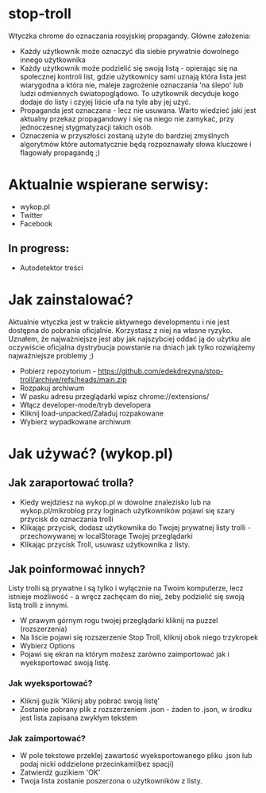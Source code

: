 # stop-troll
Wtyczka chrome do oznaczania rosyjskiej propagandy. Główne założenia:
- Każdy użytkownik może oznaczyć dla siebie prywatnie dowolnego innego użytkownika
- Każdy użytkownik może podzielić się swoją listą - opierając się na społecznej kontroli list, gdzie użytkownicy sami uznają która lista jest wiarygodna a która nie, maleje zagrożenie oznaczania 'na ślepo' lub ludzi odmiennych światopoglądowo. To użytkownik decyduje kogo dodaje do listy i czyjej liście ufa na tyle aby jej użyć.
- Propaganda jest oznaczana - lecz nie usuwana. Warto wiedzieć jaki jest aktualny przekaz propagandowy i się na niego nie zamykać, przy jednoczesnej stygmatyzacji takich osób.
- Oznaczenia w przyszłości zostaną użyte do bardziej zmyślnych algorytmów które automatycznie będą rozpoznawały słowa kluczowe i flagowały propagandę ;)


# Aktualnie wspierane serwisy:
- wykop.pl
- Twitter
- Facebook

## In progress:
- Autodetektor treści

# Jak zainstalować?

Aktualnie wtyczka jest w trakcie aktywnego developmentu i nie jest dostępna do pobrania oficjalnie. Korzystasz z niej na własne ryzyko.
Uznałem, że najważniejsze jest aby jak najszybciej oddać ją do użytku ale oczywiście oficjalna dystrybucja powstanie na dniach jak tylko rozwiążemy najważniejsze problemy ;)

- Pobierz repozytorium - https://github.com/edekdrezyna/stop-troll/archive/refs/heads/main.zip
- Rozpakuj archiwum
- W pasku adresu przeglądarki wpisz chrome://extensions/
- Włącz developer-mode/tryb developera
- Kliknij load-unpacked/Załaduj rozpakowane
- Wybierz wypadkowane archiwum

# Jak używać? (wykop.pl)

## Jak zaraportować trolla?
- Kiedy wejdziesz na wykop.pl w dowolne znalezisko lub na wykop.pl/mikroblog przy loginach użytkowników pojawi się szary przycisk do oznaczania trolli
- Klikając przycisk, dodasz użytkownika do Twojej prywatnej listy trolli - przechowywanej w localStorage Twojej przeglądarki
- Klikając przycisk Troll, usuwasz użytkownika z listy.

## Jak poinformować innych?
Listy trolli są prywatne i są tylko i wyłącznie na Twoim komputerze, lecz istnieje możliwość - a wręcz zachęcam do niej, żeby podzielić się swoją listą trolli z innymi.
- W prawym górnym rogu twojej przeglądarki kliknij na puzzel (rozszerzenia)
- Na liście pojawi się rozszerzenie Stop Troll, kliknij obok niego trzykropek
- Wybierz Options
- Pojawi się ekran na którym możesz zarówno zaimportować jak i wyeksportować swoją listę. 

### Jak wyeksportować?
- Kliknij guzik 'Kliknij aby pobrać swoją listę'
- Zostanie pobrany plik z rozszerzeniem .json - żaden to .json, w środku jest lista zapisana zwykłym tekstem

### Jak zaimportować?
- W pole tekstowe przeklej zawartość wyeksportowanego pliku .json lub podaj nicki oddzielone przecinkami(bez spacji)
- Zatwierdź guzikiem 'OK'
- Twoja lista zostanie poszerzona o użytkowników z listy.
